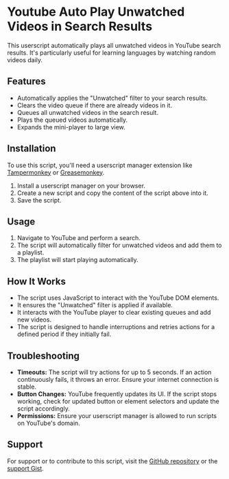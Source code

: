 # Youtube Auto Play Unwatched Videos in Search Results

This userscript automatically plays all unwatched videos in YouTube search results. It's particularly useful for learning languages by watching random videos daily.

## Features

- Automatically applies the "Unwatched" filter to your search results.
- Clears the video queue if there are already videos in it.
- Queues all unwatched videos in the search result.
- Plays the queued videos automatically.
- Expands the mini-player to large view.

## Installation

To use this script, you'll need a userscript manager extension like [Tampermonkey](https://www.tampermonkey.net/) or [Greasemonkey](https://www.greasespot.net/).

1. Install a userscript manager on your browser.
2. Create a new script and copy the content of the script above into it.
3. Save the script.

## Usage

1. Navigate to YouTube and perform a search.
2. The script will automatically filter for unwatched videos and add them to a playlist.
3. The playlist will start playing automatically.

## How It Works

- The script uses JavaScript to interact with the YouTube DOM elements.
- It ensures the "Unwatched" filter is applied if available.
- It interacts with the YouTube player to clear existing queues and add new videos.
- The script is designed to handle interruptions and retries actions for a defined period if they initially fail.

## Troubleshooting

- **Timeouts:** The script will try actions for up to 5 seconds. If an action continuously fails, it throws an error. Ensure your internet connection is stable.
- **Button Changes:** YouTube frequently updates its UI. If the script stops working, check for updated button or element selectors and update the script accordingly.
- **Permissions:** Ensure your userscript manager is allowed to run scripts on YouTube's domain.

## Support

For support or to contribute to this script, visit the [GitHub repository](https://github.com/snomiao/youtube-unwatched-playlist) or the [support Gist](https://gist.github.com/snomiao/e01612efad527a08c5aec327889c0d2f).
